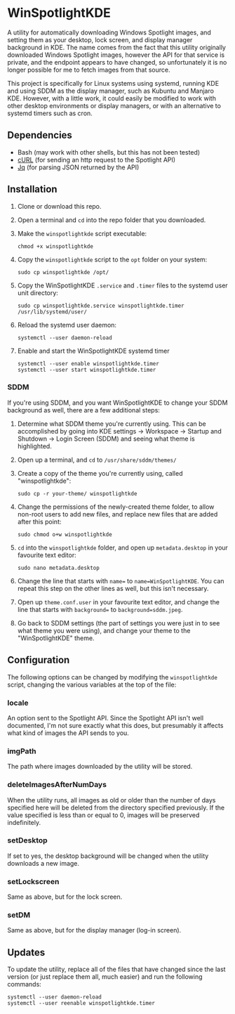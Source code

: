 # WinSpotlightKDE

A utility for automatically downloading Windows Spotlight images, and setting them as your desktop, lock screen, and display manager background in KDE. The name comes from the fact that this utility originally downloaded Windows Spotlight images, however the API for that service is private, and the endpoint appears to have changed, so unfortunately it is no longer possible for me to fetch images from that source.

This project is specifically for Linux systems using systemd, running KDE and using SDDM as the display manager, such as Kubuntu and Manjaro KDE. However, with a little work, it could easily be modified to work with other desktop environments or display managers, or with an alternative to systemd timers such as cron.

## Dependencies

- Bash (may work with other shells, but this has not been tested)
- [cURL](https://curl.haxx.se/) (for sending an http request to the Spotlight API)
- [Jq](https://stedolan.github.io/jq/) (for parsing JSON returned by the API)

## Installation

1. Clone or download this repo.

2. Open a terminal and `cd` into the repo folder that you downloaded.

3. Make the `winspotlightkde` script executable:
   
   ```
   chmod +x winspotlightkde
   ```

4. Copy the `winspotlightkde` script to the `opt` folder on your system:
   
   ```
   sudo cp winspotlightkde /opt/
   ```

5. Copy the WinSpotlightKDE `.service` and `.timer` files to the systemd user unit directory:
   
   ```
   sudo cp winspotlightkde.service winspotlightkde.timer /usr/lib/systemd/user/
   ```

6. Reload the systemd user daemon:
   
   ```
   systemctl --user daemon-reload
   ```

7. Enable and start the WinSpotlightKDE systemd timer
   
   ```
   systemctl --user enable winspotlightkde.timer
   systemctl --user start winspotlightkde.timer
   ```

### SDDM

If you're using SDDM, and you want WinSpotlightKDE to change your SDDM background as well, there are a few additional steps:

1. Determine what SDDM theme you're currently using. This can be accomplished by going into KDE settings -> Workspace -> Startup and Shutdown -> Login Screen (SDDM) and seeing what theme is highlighted.

2. Open up a terminal, and `cd` to `/usr/share/sddm/themes/`

3. Create a copy of the theme you're currently using, called "winspotlightkde":
   
   ```
   sudo cp -r your-theme/ winspotlightkde
   ```

4. Change the permissions of the newly-created theme folder, to allow non-root users to add new files, and replace new files that are added after this point:
   
   ```
   sudo chmod o+w winspotlightkde
   ```

5. `cd` into the `winspotlightkde` folder, and open up `metadata.desktop` in your favourite text editor:
   
   ```
   sudo nano metadata.desktop
   ```

6. Change the line that starts with `name=` to `name=WinSpotlightKDE`. You can repeat this step on the other lines as well, but this isn't necessary.

7. Open up `theme.conf.user` in your favourite text editor, and change the line that starts with `background=` to `background=sddm.jpeg`.

8. Go back to SDDM settings (the part of settings you were just in to see what theme you were using), and change your theme to the "WinSpotlightKDE" theme.

## Configuration

The following options can be changed by modifying the `winspotlightkde` script, changing the various variables at the top of the file:

### **locale**

An option sent to the Spotlight API. Since the Spotlight API isn't well documented, I'm not sure exactly what this does, but presumably it affects what kind of images the API sends to you.

### **imgPath**

The path where images downloaded by the utility will be stored.

### **deleteImagesAfterNumDays**

When the utility runs, all images as old or older than the number of days specified here will be deleted from the directory specified previously. If the value specified is less than or equal to 0, images will be preserved indefinitely.

### **setDesktop**

If set to yes, the desktop background will be changed when the utility downloads a new image.

### **setLockscreen**

Same as above, but for the lock screen.

### **setDM**

Same as above, but for the display manager (log-in screen).

## Updates

To update the utility, replace all of the files that have changed since the last version (or just replace them all, much easier) and run the following commands:

```
systemctl --user daemon-reload
systemctl --user reenable winspotlightkde.timer
```